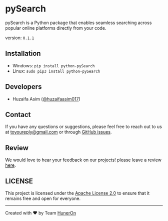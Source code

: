 # pySearch
pySearch is a Python package that enables seamless searching across popular online platforms directly from your code.

version: `0.1.1`

## Installation
- Windows: `pip install python-pySearch`
- Linux: `sudo pip3 install python-pySearch`

## Developers
- Huzaifa Asim ([@huzaifaasim017](https://github.com/huzaifaasim017))

## Contact
If you have any questions or suggestions, please feel free to reach out to us at toyoureply@gmail.com or through [GitHub issues](https://github.com/huneron/pySearch/issues).

## Review
We would love to hear your feedback on our projects! please leave a review [here](https://huneron.site/contact).

## LICENSE
This project is licensed under the [Apache License 2.0](https://github.com/huneron/pySearch/blob/main/LICENSE) to ensure that it remains free and open for everyone.

---

Created with :heart: by Team [HunerOn](https://huneroncodes.blogspot.com/)